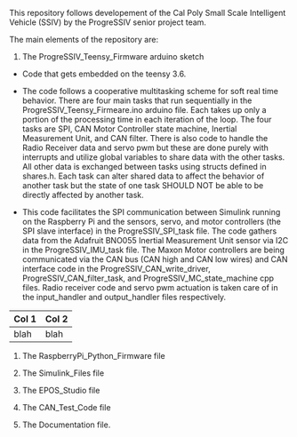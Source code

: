This repository follows developement of the Cal Poly Small Scale Intelligent Vehicle (SSIV) by the ProgreSSIV senior project team.

The main elements of the repository are:

1. The ProgreSSIV_Teensy_Firmware arduino sketch 

 * Code that gets embedded on the teensy 3.6. 

 * The code follows a cooperative multitasking scheme for soft real time behavior. There are four main tasks that run sequentially in the ProgreSSIV_Teensy_Firmeare.ino arduino file. Each takes up only a portion of the processing time in each iteration of the loop. The four tasks are SPI, CAN Motor Controller state machine, Inertial Measurement Unit, and CAN filter. There is also code to handle the Radio Receiver data and servo pwm but these are done purely with interrupts and utilize global variables to share data with the other tasks. All other data is exchanged between tasks using structs defined in shares.h. Each task can alter shared data to affect the behavior of another task but the state of one task SHOULD NOT be able to be directly affected by another task. 

 * This code facilitates the SPI communication between Simulink running on the Raspberry Pi and the sensors, servo, and motor controllers (the SPI slave interface) in the ProgreSSIV_SPI_task file. The code gathers data from the Adafruit BNO055 Inertial Measurement Unit sensor via I2C in the ProgreSSIV_IMU_task file. The Maxon Motor controllers are being communicated via the CAN bus (CAN high and CAN low wires) and CAN interface code in the ProgreSSIV_CAN_write_driver, ProgreSSIV_CAN_filter_task, and ProgreSSIV_MC_state_machine cpp files. Radio receiver code and servo pwm actuation is taken care of in the input_handler and output_handler files respectively. 

  Col 1 | Col 2
 -------|------
 blah   | blah 



1. The RaspberryPi_Python_Firmware file

1. The Simulink_Files file

1. The EPOS_Studio file

1. The CAN_Test_Code file

1. The Documentation file. 
